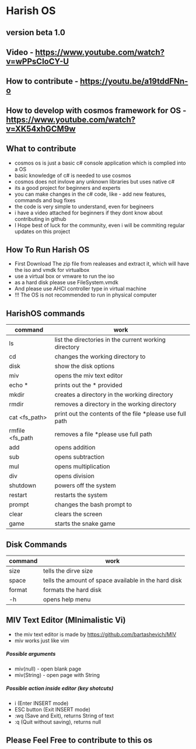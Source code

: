 # Harish OS
## version beta 1.0
##
##
## Video -  https://www.youtube.com/watch?v=wPPsCIoCY-U
## How to contribute - https://youtu.be/a19tddFNn-o
## How to develop with cosmos framework for OS - https://www.youtube.com/watch?v=XK54xhGCM9w


## What to contribute
 - cosmos os is just a basic c# console application which is complied into a OS
 - basic knowledge of c# is needed to use cosmos
 - cosmos does not invlove any unknown libraries but uses native c#
 - its a good project for beginners and experts
 - you can make changes in the c# code, like - add new features, commands and bug fixes
 - the code is very simple to understand, even for begineers
 - i have a video attached for beginners if they dont know about contributing in github
 - I Hope best of luck for the community, even i will be commiting regular updates on this project


## 
##
## How To Run Harish OS
 - First Download The zip file from realeases and extract it, which will have the iso and vmdk for virtualbox
 - use a virtual box or vmware to run the iso
 - as a hard disk please use FileSystem.vmdk
 - And please use AHCI controller type in virtual machine 
 - !!! The OS is not recommended to run in physical computer

##
## HarishOS commands
| command | work
| ------ | -----|
| ls | list the directories in the current working directory
| cd <dir>  | changes the working directory to <dir>
| disk | show the disk options
| miv | opens the miv text editor
| echo *<args> | prints out the *<agrs> provided
| mkdir <dir> | creates a directory in the working directory
| rmdir <dir> | removes a directory in the working directory
| cat <fs_path> | print out the contents of the file *please use full path
| rmfile <fs_path| removes a file *please use full path
| add | opens addition
| sub | opens subtraction
| mul | opens multiplication
| div | opens division
| shutdown | powers off the system
| restart| restarts the system
| prompt <arg> | changes the bash prompt to <arg>
| clear | clears the screen
| game | starts the snake game
##
##
## Disk Commands
| command | work |
| ---- |----|
| size | tells the dirve size
| space | tells the amount of space available in the hard disk
| format | formats the hard disk
| -h | opens help menu


##
##
## MIV Text Editor (MInimalistic Vi)
 - the miv text editor is made by https://github.com/bartashevich/MIV
 - miv works just like vim
 
 ##### Possible arguments
- miv(null) - open blank page
- miv(String) - open page with String

 ##### Possible action inside editor (key shotcuts)
 - i (Enter INSERT mode)
 - ESC button (Exit INSERT mode)
 - :wq (Save and Exit), returns String of text
 - :q (Quit without saving), returns null 
 

 ## Please Feel Free to contribute to this os
